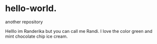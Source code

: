 # hello-world.
another repository

Helllo im Randerika but you can call me Randi.
I love the color green and mint chocolate chip ice cream.
